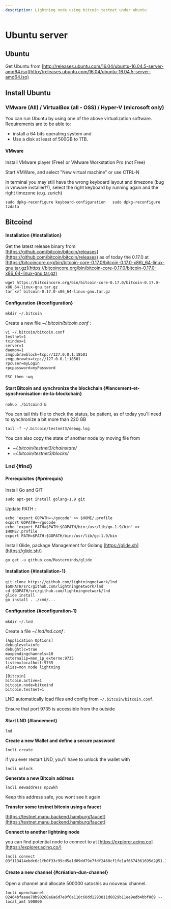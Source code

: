 ```yaml
---
description: Lightning node using bitcoin testnet under ubuntu
---
```


# Ubuntu server

## Ubuntu

Get Ubuntu from [http://releases.ubuntu.com/16.04/ubuntu-16.04.5-server-amd64.iso](http://releases.ubuntu.com/16.04/ubuntu-16.04.5-server-amd64.iso)

## **Install Ubuntu**

### VMware \(All\) / VirtualBox \(all - OSS\) / Hyper-V \(microsoft only\)

You can run Ubuntu by using one of the above virtualization software. Requirements are to be able to:

* install  a 64 bits operating system and 
* Use a disk at least of 500GB to 1TB.

#### VMware

Install VMware player \(Free\) or VMware Workstation Pro \(not Free\)

Start VMWare, and select "New virtual machine" or use CTRL-N



In terminal you may still have the wrong keyboard layout and timezone \(bug in vmware installer!?\), select the right keyboard by running again and the right timezone \(e.g. zurich\)

`sudo dpkg-reconfigure keyboard-configuration  
sudo dpkg-reconfigure tzdata`

## Bitcoind

#### Installation {#installation}

Get the latest release binary from [https://github.com/bitcoin/bitcoin/releases](https://github.com/bitcoin/bitcoin/releases) as of today the 0.17.0 at [https://bitcoincore.org/bin/bitcoin-core-0.17.0/bitcoin-0.17.0-x86\_64-linux-gnu.tar.gz](https://bitcoincore.org/bin/bitcoin-core-0.17.0/bitcoin-0.17.0-x86_64-linux-gnu.tar.gz)

```text
wget https://bitcoincore.org/bin/bitcoin-core-0.17.0/bitcoin-0.17.0-x86_64-linux-gnu.tar.gz
tar xvf bitcoin-0.17.0-x86_64-linux-gnu.tar.gz
```

#### Configuration {#configuration}

```text
mkdir ~/.bitcoin
```

Create a new file _~/.bitcoin/bitcoin.conf_ :

```text
vi ~/.bitcoin/bitcoin.conf
testnet=1
txindex=1
server=1
daemon=1
zmqpubrawblock=tcp://127.0.0.1:18501
zmqpubrawtx=tcp://127.0.0.1:18501
rpcuser=myLogin
rpcpassword=myPassword

ESC then :wq
```

#### Start Bitcoin and synchronize the blockchain {#lancement-et-synchronisation-de-la-blockchain}

```text
nohup ./bitcoind &
```

You can tail this file to check the status, be patient, as of today you'll need to synchronize a bit more than 220 GB

```text
tail -f ~/.bitcoin/testnet3/debug.log
```

You can also copy the state of another node by moving file from 

* _~/.bitcoin/testnet3/chainstate/_
* _~/.bitcoin/testnet3/blocks/_

### Lnd {#lnd}

#### Prerequisites {#prérequis}

Install Go and GIT

```text
sudo apt-get install golang-1.9 git
```

Update PATH :

```text
echo 'export GOPATH=~/gocode' >> $HOME/.profile
export GOPATH=~/gocode
echo 'export PATH=$PATH:$GOPATH/bin:/usr/lib/go-1.9/bin' >> $HOME/.profile
export PATH=$PATH:$GOPATH/bin:/usr/lib/go-1.9/bin
```

Install Glide, package Management for Golang [https://glide.sh](https://glide.sh/)

```text
go get -u github.com/Masterminds/glide
```

#### Installation {#installation-1}

```text
git clone https://github.com/lightningnetwork/lnd $GOPATH/src/github.com/lightningnetwork/lnd
cd $GOPATH/src/github.com/lightningnetwork/lnd
glide install
go install . ./cmd/...
```

#### Configuration {#configuration-1}

```text
mkdir ~/.lnd
```

Create a file _~/.lnd/lnd.conf_ :

```text
[Application Options]
debuglevel=info
debughtlc=true
maxpendingchannels=10
externalip=mon_ip_externe:9735
listen=localhost:9735
alias=mon node lightning

[Bitcoin]
bitcoin.active=1
bitcoin.node=bitcoind
bitcoin.testnet=1
```

LND automatically load files and config from `~/.bitcoin/bitcoin.conf`.

Ensure that port 9735 is accessible from the outside

#### Start LND {#lancement}

```text
lnd
```

**Create a new Wallet and define a secure password**

```text
lncli create
```

if you ever restart LND, you'll have to unlock the wallet with

```text
lncli unlock
```

**Generate a new Bitcoin address**

```text
lncli newaddress np2wkh
```

Keep this address safe, you wont see it again

**Transfer some testnet bitcoin using a faucet**

[https://testnet.manu.backend.hamburg/faucet](https://testnet.manu.backend.hamburg/faucet)

**Connect to another lightning node**

you can find potential node to connect to at [https://explorer.acinq.co](https://explorer.acinq.co/)

```text
lncli connect 03f113414ebdc6c1fb0f33c99cd5a1d09dd79e7fdf2468cf1fe1af6674361695d2@51.15.213.104:9735
```

#### Create a new channel {#création-dun-channel}

Open a channel and allocate 500000 satoshis au nouveau channel.

```text
lncli openchannel 02464bfaaae78b98268a6a6d7e8f6a110c60dd1293811d6029b11ee9edb4bbf869 --local_amt 500000
```

